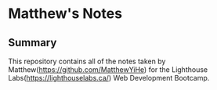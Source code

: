 # Matthew's Notes

## Summary

This repository contains all of the notes taken by Matthew(https://github.com/MatthewYiHe) for the Lighthouse Labs(https://lighthouselabs.ca/) Web Development Bootcamp.